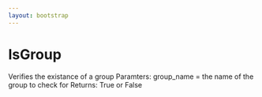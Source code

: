 ```yaml
---
layout: bootstrap
---
```


# IsGroup

Verifies the existance of a group
        Paramters:
          group_name = the name of the group to check for
        Returns:
          True or False
        


